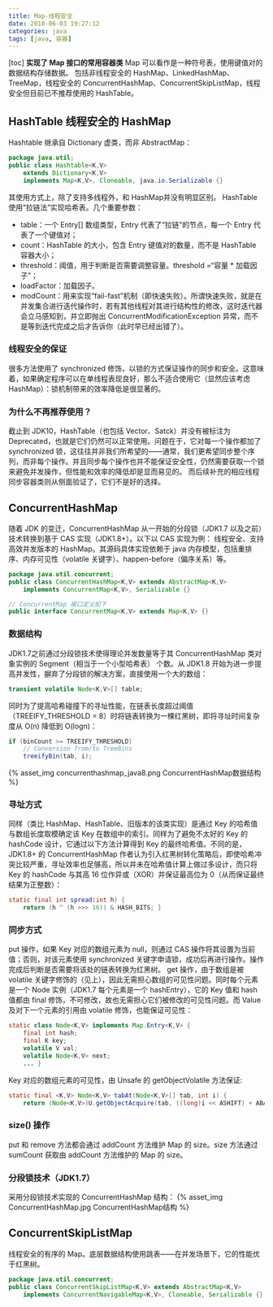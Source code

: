 ```yaml
---
title: Map-线程安全
date: 2018-06-03 19:27:12
categories: java
tags: [java, 容器]
---
```

[toc]
**实现了 Map 接口的常用容器类**
Map 可以看作是一种符号表，使用键值对的数据结构存储数据。
包括非线程安全的 HashMap、LinkedHashMap、TreeMap，线程安全的 ConcurrentHashMap、ConcurrentSkipListMap，线程安全但目前已不推荐使用的 HashTable。

## HashTable 线程安全的 HashMap
Hashtable 继承自 Dictionary 虚类，而非 AbstractMap：
```java
package java.util;
public class Hashtable<K,V>
    extends Dictionary<K,V>
    implements Map<K,V>, Cloneable, java.io.Serializable {}
```
其使用方式上，除了支持多线程外，和 HashMap并没有明显区别。
HashTable 使用“拉链法”实现哈希表。几个重要参数：
* table：一个 Entry[] 数组类型，Entry 代表了“拉链”的节点，每一个 Entry 代表了一个键值对；
* count：HashTable 的大小，包含 Entry 键值对的数量，而不是 HashTable 容器大小；
* threshold：阈值，用于判断是否需要调整容量。threshold =“容量 * 加载因子”；
* loadFactor：加载因子。
* modCount：用来实现“fail-fast”机制（即快速失败）。所谓快速失败，就是在并发集合进行迭代操作时，若有其他线程对其进行结构性的修改，这时迭代器会立马感知到，并立即抛出 ConcurrentModificationException 异常，而不是等到迭代完成之后才告诉你（此时早已经出错了）。

### 线程安全的保证
很多方法使用了 synchronized 修饰，以锁的方式保证操作的同步和安全。这意味着，如果确定程序可以在单线程表现良好，那么不适合使用它（显然应该考虑 HashMap）：锁机制带来的效率降低是很显著的。

### 为什么不再推荐使用？
截止到 JDK10，HashTable（也包括 Vector、Satck）并没有被标注为 Deprecated，也就是它们仍然可以正常使用。问题在于，它对每一个操作都加了 synchronized 锁，这往往并非我们所希望的——通常，我们更希望同步整个序列，而非每个操作。并且同步每个操作也并不能保证安全性，仍然需要获取一个锁来避免并发操作，但性能和效率的降低却是显而易见的。
而后续补充的相应线程同步容器类则从侧面验证了，它们不是好的选择。


## ConcurrentHashMap
随着 JDK 的变迁，ConcurrentHashMap 从一开始的分段锁（JDK1.7 以及之前）技术转换到基于 CAS 实现（JDK1.8+）。以下以 CAS 实现为例：
线程安全、支持高效并发版本的 HashMap。其源码具体实现依赖于 java 内存模型，包括重排序、内存可见性（volatile 关键字）、happen-before（偏序关系）等。
```java
package java.util.concurrent;
public class ConcurrentHashMap<K,V> extends AbstractMap<K,V>
    implements ConcurrentMap<K,V>, Serializable {}

// ConcurrentMap 接口定义如下
public interface ConcurrentMap<K,V> extends Map<K,V> {}
```

### 数据结构
JDK1.7之前通过分段锁技术使得理论并发数量等于其 ConcurrentHashMap 类对象实例的 Segment（相当于一个小型哈希表） 个数。从 JDK1.8 开始为进一步提高并发性，摒弃了分段锁的解决方案，直接使用一个大的数组：
```java
transient volatile Node<K,V>[] table;
```
同时为了提高哈希碰撞下的寻址性能，在链表长度超过阈值（TREEIFY_THRESHOLD = 8）时将链表转换为一棵红黑树，即将寻址时间复杂度从 O(n) 降低到 O(logn)：
```java
if (binCount >= TREEIFY_THRESHOLD)
    // Conversion from/to TreeBins
    treeifyBin(tab, i);
```
{% asset_img concurrenthashmap_java8.png ConcurrentHashMap数据结构 %}

### 寻址方式
同样（类比 HashMap、HashTable、旧版本的该类实现）是通过 Key 的哈希值与数组长度取模确定该 Key 在数组中的索引。同样为了避免不太好的 Key 的 hashCode 设计，它通过以下方法计算得到 Key 的最终哈希值。不同的是，JDK1.8+ 的 ConcurrentHashMap 作者认为引入红黑树转化策略后，即使哈希冲突比较严重，寻址效率也足够高，所以并未在哈希值计算上做过多设计，而只将 Key 的 hashCode 与其高 16 位作异或（XOR）并保证最高位为 0（从而保证最终结果为正整数）：
```java
static final int spread(int h) {
    return (h ^ (h >>> 16)) & HASH_BITS; }

```

### 同步方式
put 操作，如果 Key 对应的数组元素为 null，则通过 CAS 操作将其设置为当前值；否则，对该元素使用 synchronized 关键字申请锁，成功后再进行操作。操作完成后判断是否需要将该处的链表转换为红黑树。
get 操作，由于数组是被 volatile 关键字修饰的（见上），因此无需担心数组的可见性问题。同时每个元素是一个 Node 实例（JDK1.7 每个元素是一个 hashEntry），它的 Key 值和 hash 值都由 final 修饰，不可修改，故也无需担心它们被修改的可见性问题。而 Value 及对下一个元素的引用由 volatile 修饰，也能保证可见性：
```java
static class Node<K,V> implements Map.Entry<K,V> {
    final int hash;
    final K key;
    volatile V val;
    volatile Node<K,V> next;
    ... }
```

Key 对应的数组元素的可见性，由 Unsafe 的 getObjectVolatile 方法保证:
```java
static final <K,V> Node<K,V> tabAt(Node<K,V>[] tab, int i) {
    return (Node<K,V>)U.getObjectAcquire(tab, ((long)i << ASHIFT) + ABASE); }
```

### size() 操作
put 和 remove 方法都会通过 addCount 方法维护 Map 的 size。size 方法通过 sumCount 获取由 addCount 方法维护的 Map 的 size。


### 分段锁技术（JDK1.7）
采用分段锁技术实现的 ConcurrentHashMap 结构：
{% asset_img ConcurrentHashMap.jpg ConcurrentHashMap结构 %}


## ConcurrentSkipListMap
线程安全的有序的 Map。底层数据结构使用跳表——在并发场景下，它的性能优于红黑树。
```java
package java.util.concurrent;
public class ConcurrentSkipListMap<K,V> extends AbstractMap<K,V>
    implements ConcurrentNavigableMap<K,V>, Cloneable, Serializable {}
```


